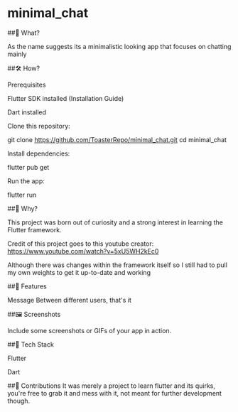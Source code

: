 # minimal_chat

##🚀 What?

As the name suggests its a minimalistic looking app that focuses on chatting mainly

##🛠 How?

Prerequisites

Flutter SDK installed (Installation Guide)

Dart installed

Clone this repository:

git clone https://github.com/ToasterRepo/minimal_chat.git
cd minimal_chat

Install dependencies:

flutter pub get

Run the app:

flutter run

##🤔 Why?

This project was born out of curiosity and a strong interest in learning the Flutter framework.

Credit of this project goes to this youtube creator: https://www.youtube.com/watch?v=5xU5WH2kEc0

Although there was changes within the framework itself so I still had to pull my own weights to get it up-to-date and working

##🎯 Features

Message Between different users, that's it

##🖼 Screenshots

Include some screenshots or GIFs of your app in action.

##🔧 Tech Stack

Flutter

Dart

##🤝 Contributions
It was merely a project to learn flutter and its quirks, you're free to grab it and mess with it, not meant for further development though.



